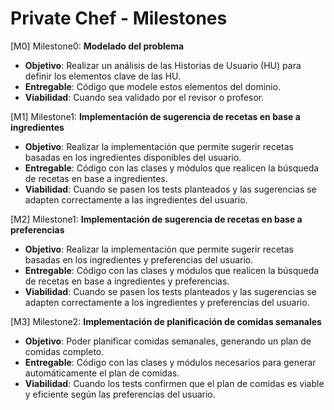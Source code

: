 # Private Chef - Milestones

[M0] Milestone0: **Modelado del problema**

+ **Objetivo**: Realizar un análisis de las Historias de Usuario (HU) para definir los elementos clave de las HU.
+ **Entregable**: Código que modele estos elementos del dominio.
+ **Viabilidad**: Cuando sea validado por el revisor o profesor.

[M1] Milestone1: **Implementación de sugerencia de recetas en base a ingredientes**

+ **Objetivo**: Realizar la implementación que permite sugerir recetas basadas en los ingredientes disponibles del usuario.
+ **Entregable**: Código con las clases y módulos que realicen la búsqueda de recetas en base a ingredientes.
+ **Viabilidad**: Cuando se pasen los tests planteados y las sugerencias se adapten correctamente a las ingredientes del usuario.

[M2] Milestone1: **Implementación de sugerencia de recetas en base a preferencias**

+ **Objetivo**: Realizar la implementación que permite sugerir recetas basadas en los ingredientes y preferencias del usuario.
+ **Entregable**: Código con las clases y módulos que realicen la búsqueda de recetas en base a ingredientes y preferencias.
+ **Viabilidad**: Cuando se pasen los tests planteados y las sugerencias se adapten correctamente a los ingredientes y preferencias del usuario.


[M3] Milestone2: **Implementación de planificación de comidas semanales**

+ **Objetivo**: Poder planificar comidas semanales, generando un plan de comidas completo.
+ **Entregable**: Código con las clases y módulos necesarios para generar automáticamente el plan de comidas.
+ **Viabilidad**: Cuando los tests confirmen que el plan de comidas es viable y eficiente según las preferencias del usuario.
